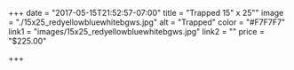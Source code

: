 +++
date = "2017-05-15T21:52:57-07:00"
title = "Trapped 15\" x 25\""
image = "./15x25_redyellowbluewhitebgws.jpg"
alt = "Trapped"
color = "#F7F7F7"
link1 = "images/15x25_redyellowbluewhitebgws.jpg"
link2 = ""
price = "$225.00"

+++
